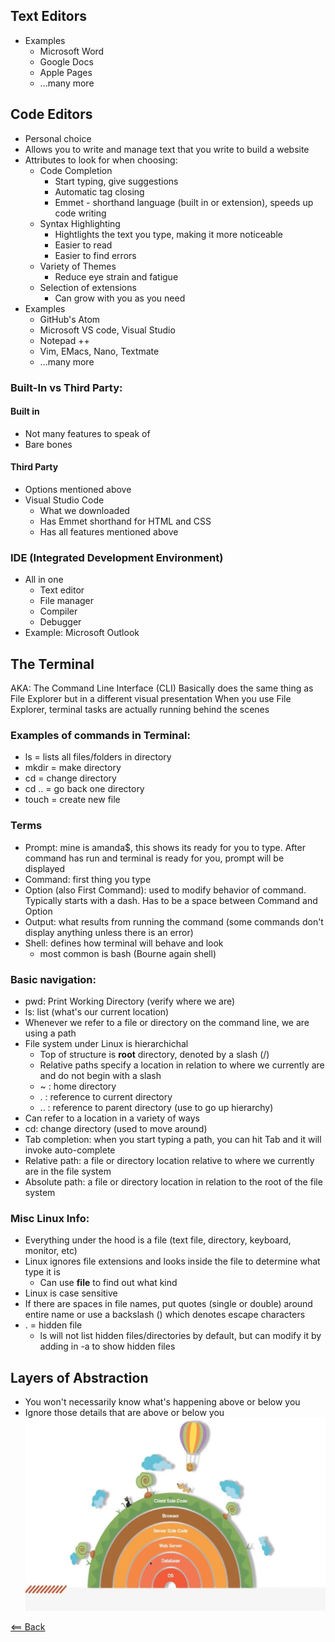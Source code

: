 ## Text Editors
- Examples
  - Microsoft Word
  - Google Docs
  - Apple Pages
  - ...many more

## Code Editors
- Personal choice
- Allows you to write and manage text that you write to build a website
- Attributes to look for when choosing:
  - Code Completion
    - Start typing, give suggestions
    - Automatic tag closing
    - Emmet - shorthand language (built in or extension), speeds up code writing
  - Syntax Highlighting
    - Hightlights the text you type, making it more noticeable
    - Easier to read
    - Easier to find errors
  - Variety of Themes
    - Reduce eye strain and fatigue
  - Selection of extensions
    - Can grow with you as you need
- Examples
  - GitHub's Atom
  - Microsoft VS code, Visual Studio
  - Notepad ++
  - Vim, EMacs, Nano, Textmate
  - ...many more

### **Built-In vs Third Party:**
#### Built in
- Not many features to speak of
- Bare bones

#### Third Party
- Options mentioned above
- Visual Studio Code
  - What we downloaded
  - Has Emmet shorthand for HTML and CSS
  - Has all features mentioned above

### IDE (Integrated Development Environment)
- All in one
  - Text editor
  - File manager
  - Compiler
  - Debugger
- Example: Microsoft Outlook

## The Terminal
AKA: The Command Line Interface (CLI)
Basically does the same thing as File Explorer but in a different visual presentation
When you use File Explorer, terminal tasks are actually running behind the scenes

### Examples of commands in Terminal:
- ls = lists all files/folders in directory
- mkdir = make directory
- cd = change directory
- cd .. = go back one directory
- touch = create new file

### Terms
- Prompt: mine is amanda$, this shows its ready for you to type. After command has run and terminal is ready for you, prompt will be displayed
- Command: first thing you type
- Option (also First Command): used to modify behavior of command. Typically starts with a dash. Has to be a space between Command and Option
- Output: what results from running the command (some commands don't display anything unless there is an error)
- Shell: defines how terminal will behave and look
   - most common is bash (Bourne again shell)

### Basic navigation:
- pwd: Print Working Directory (verify where we are)
- ls: list (what's our current location)
- Whenever we refer to a file or directory on the command line, we are using a path
- File system under Linux is hierarchichal 
  - Top of structure is **root** directory, denoted by a slash (/)
  - Relative paths specify a location in relation to where we currently are and do not begin with a slash
  - ~ : home directory
  - . : reference to current directory
  - .. : reference to parent directory (use to go up hierarchy)
- Can refer to a location in a variety of ways
- cd: change directory (used to move around)
- Tab completion: when you start typing a path, you can hit Tab and it will invoke auto-complete
- Relative path: a file or directory location relative to where we currently are in the file system
- Absolute path: a file or directory location in relation to the root of the file system

### Misc Linux Info:
- Everything under the hood is a file (text file, directory, keyboard, monitor, etc)
- Linux ignores file extensions and looks inside the file to determine what type it is
  - Can use **file** to find out what kind
- Linux is case sensitive
- If there are spaces in file names, put quotes (single or double) around entire name or use a backslash (\) which denotes escape characters
- . = hidden file
  - ls will not list hidden files/directories by default, but can modify it by adding in -a to show hidden files

## Layers of Abstraction
- You won't necessarily know what's happening above or below you
- Ignore those details that are above or below you
![Layers of Abstraction](Layers_of_Abstraction.jpg)

[<== Back](README.md)


